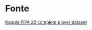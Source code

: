 # Fonte

[Kaggle FIFA 22 complete player dataset](https://www.kaggle.com/datasets/stefanoleone992/fifa-22-complete-player-dataset)
